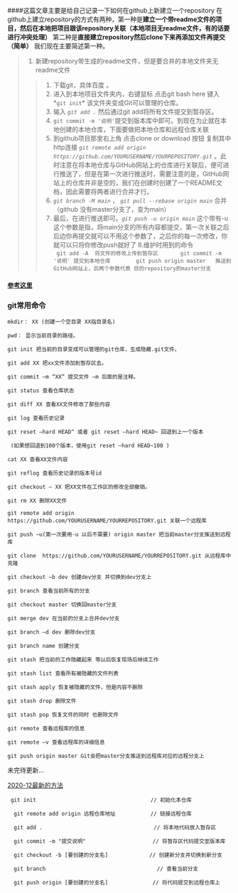 ####这篇文章主要是给自己记录一下如何在github上新建立一个repository
在github上建立repository的方式有两种，第一种是**建立一个带readme文件的项目，然后在本地把项目跟该repository关联（本地项目无readme文件，有的话要进行冲突处理）** 第二种是**直接建立repository然后clone下来再添加文件再提交（简单）** 我们现在主要简述第一种。
>1. 新建repository带生成的readme文件，但是要合并的本地文件夹无readme文件
 >>1. 下载git，具体百度 。
 >>2. 进入到本地项目文件夹内，右键鼠标 点击git bash here  键入*```git init```* 该文件夹变成Git可以管理的仓库。
>>3. 输入 *```git add .```* 然后通过git add将所有文件提交到暂存区。
>>4. ```git commit -m '说明'```提交到版本库中即可。到现在为止就在本地创建的本地仓库，下面要做把本地仓库和远程仓库关联 
>>5. 到github项目那里右上角 点击clone or download  按钮 复制其中http连接 *```git remote add origin https://github.com/YOURUSERNAME/YOURREPOSITORY.git```* 。此时注意在将本地仓库与GitHub网站上的仓库进行关联后，便可进行推送了，但是在第一次进行推送时，需要注意的是，GitHub网站上的仓库并非是空的，我们在创建时创建了一个README文档，因此需要将两者进行合并才行。
>> 6. *```git branch -M main```*  ，  *```git pull --rebase origin main```* 合并（github 没有master分支了，变为main）
>>7. 最后，在进行推送即可。*```git push -u origin main```* 这个带有-u这个参数是指，将main分支的所有内容都提交，第一次关联之后后边你再提交就可以不用这个参数了，之后你的每一次修改，你就可以只将你修改push就好了
>> 8.维护时用到的命令   <br/>  ``` 
git add -A  将文件的修改上传到暂存区      
git commit -m '说明' 提交到本地仓库       
git push origin master   推送到GitHub网站上，后两个参数代表 目的repository的master分支     ``` 

#### [参考这里](https://blog.csdn.net/qq_34876634/article/details/103152901)

### git常用命令 ###
```
mkdir： XX (创建一个空目录 XX指目录名)

pwd： 显示当前目录的路径。

git init 把当前的目录变成可以管理的git仓库，生成隐藏.git文件。

git add XX 把xx文件添加到暂存区去。

git commit –m “XX” 提交文件 –m 后面的是注释。

git status 查看仓库状态

git diff XX 查看XX文件修改了那些内容

git log 查看历史记录

git reset –hard HEAD^ 或者 git reset –hard HEAD~ 回退到上一个版本

 (如果想回退到100个版本，使用git reset –hard HEAD~100 )

cat XX 查看XX文件内容

git reflog 查看历史记录的版本号id

git checkout — XX 把XX文件在工作区的修改全部撤销。

git rm XX 删除XX文件

git remote add origin  https://github.com/YOURUSERNAME/YOURREPOSITORY.git 关联一个远程库

git push –u(第一次要用-u 以后不需要) origin master 把当前master分支推送到远程库

git clone  https://github.com/YOURUSERNAME/YOURREPOSITORY.git 从远程库中克隆

git checkout –b dev 创建dev分支 并切换到dev分支上

git branch 查看当前所有的分支

git checkout master 切换回master分支

git merge dev 在当前的分支上合并dev分支

git branch –d dev 删除dev分支

git branch name 创建分支

git stash 把当前的工作隐藏起来 等以后恢复现场后继续工作

git stash list 查看所有被隐藏的文件列表

git stash apply 恢复被隐藏的文件，但是内容不删除

git stash drop 删除文件

git stash pop 恢复文件的同时 也删除文件

git remote 查看远程库的信息

git remote –v 查看远程库的详细信息

git push origin master Git会把master分支推送到远程库对应的远程分支上

```
未完待更新...

[2020-12最新的方法](https://www.cnblogs.com/VeraYao/p/11057105.html)
```
 git init                                    // 初始化本仓库

  git remote add origin 远程仓库地址           // 链接远程仓库

  git add .                                   // 将本地代码放入暂存区

  git commit -m "提交说明"                     // 将暂存区代码提交至版本库

  git checkout -b [要创建的分支名]             // 创建新分支并切换到新分支

  git branch                                   // 查看当前分支

  git push origin [要创建的分支名]              // 将代码提交到远程仓库上    
```





